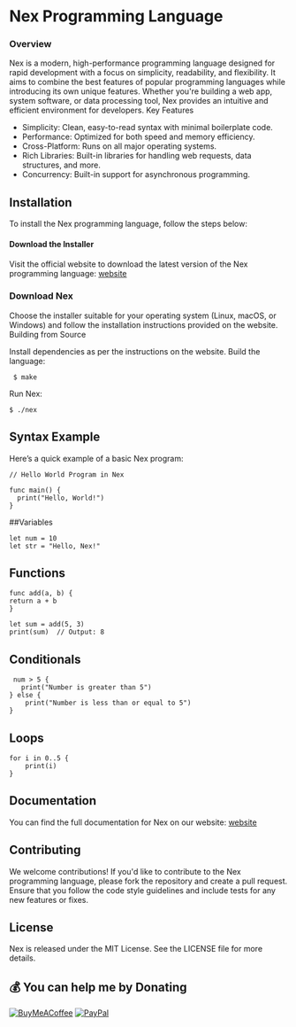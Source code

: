 # Nex Programming Language


### Overview

Nex is a modern, high-performance programming language designed for rapid development with a focus on simplicity, readability, and flexibility. It aims to combine the best features of popular programming languages while introducing its own unique features. Whether you're building a web app, system software, or data processing tool, Nex provides an intuitive and efficient environment for developers.
Key Features

  - Simplicity: Clean, easy-to-read syntax with minimal boilerplate code.
  - Performance: Optimized for both speed and memory efficiency.
  - Cross-Platform: Runs on all major operating systems.
  - Rich Libraries: Built-in libraries for handling web requests, data structures, and more.
  - Concurrency: Built-in support for asynchronous programming.

## Installation

To install the Nex programming language, follow the steps below:

#### Download the Installer

   Visit the official website to download the latest version of the Nex programming language: [website](https://stalin-143.github.io/Nex/)


### Download Nex

 Choose the installer suitable for your operating system (Linux, macOS, or Windows) and follow the installation instructions provided on the website.
 Building from Source

   Install dependencies as per the instructions on the website.
  Build the language:

     $ make

Run Nex:

    $ ./nex

## Syntax Example

Here’s a quick example of a basic Nex program:

    // Hello World Program in Nex

    func main() {
      print("Hello, World!")
    }

##Variables

    let num = 10
    let str = "Hello, Nex!"

## Functions

    func add(a, b) {
    return a + b
    }

    let sum = add(5, 3)
    print(sum)  // Output: 8

## Conditionals

     num > 5 {
       print("Number is greater than 5")
    } else {
        print("Number is less than or equal to 5")
    }

## Loops

    for i in 0..5 {
        print(i)
    }

## Documentation

You can find the full documentation for Nex on our website: [website](https://stalin-143.github.io/Nex/)

 ## Contributing

We welcome contributions! If you'd like to contribute to the Nex programming language, please fork the repository and create a pull request. Ensure that you follow the code style guidelines and include tests for any new features or fixes.

## License

Nex is released under the MIT License. See the LICENSE file for more details.



 ## 💰 You can help me by Donating
 
  [![BuyMeACoffee](https://img.shields.io/badge/Buy%20Me%20a%20Coffee-ffdd00?style=for-the-badge&logo=buy-me-a-coffee&logoColor=black)](https://buymeacoffee.com/stalin143) [![PayPal](https://img.shields.io/badge/PayPal-00457C?style=for-the-badge&logo=paypal&logoColor=white)](https://paypal.me/stalinS143)

